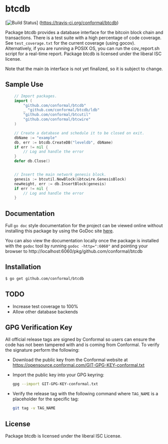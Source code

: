 btcdb
=====

[![Build Status](https://travis-ci.org/conformal/btcdb.png?branch=master)]
(https://travis-ci.org/conformal/btcdb)

Package btcdb provides a database interface for the bitcoin block chain and
transactions.  There is a test suite with a high percentage of code coverage.
See `test_coverage.txt` for the current coverage (using gocov).  Alternatively,
if you are running a POSIX OS, you can run the cov_report.sh script for a
real-time report.  Package btcdb is licensed under the liberal ISC license.

Note that the main `Db` interface is not yet finalized, so it is subject to
change.

## Sample Use

```Go
	// Import packages.
	import (
		"github.com/conformal/btcdb"
		_ "github.com/conformal/btcdb/ldb"
		"github.com/conformal/btcutil"
		"github.com/conformal/btcwire"
	)

	// Create a database and schedule it to be closed on exit.
	dbName := "example"
	db, err := btcdb.CreateDB("leveldb", dbName)
	if err != nil {
		// Log and handle the error
	}
	defer db.Close()


	// Insert the main network genesis block.
	genesis := btcutil.NewBlock(&btcwire.GenesisBlock)
	newHeight, err := db.InsertBlock(genesis)
	if err != nil {
		// Log and handle the error
	}
```

## Documentation

Full `go doc` style documentation for the project can be viewed online without
installing this package by using the GoDoc site
[here](http://godoc.org/github.com/conformal/btcdb).

You can also view the documentation locally once the package is installed with
the `godoc` tool by running `godoc -http=":6060"` and pointing your browser to
http://localhost:6060/pkg/github.com/conformal/btcdb

## Installation

```bash
$ go get github.com/conformal/btcdb
```

## TODO
- Increase test coverage to 100%
- Allow other database backends

## GPG Verification Key

All official release tags are signed by Conformal so users can ensure the code
has not been tampered with and is coming from Conformal.  To verify the
signature perform the following:

- Download the public key from the Conformal website at
  https://opensource.conformal.com/GIT-GPG-KEY-conformal.txt

- Import the public key into your GPG keyring:
  ```bash
  gpg --import GIT-GPG-KEY-conformal.txt
  ```

- Verify the release tag with the following command where `TAG_NAME` is a
  placeholder for the specific tag:
  ```bash
  git tag -v TAG_NAME
  ```

## License

Package btcdb is licensed under the liberal ISC License.

